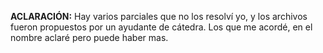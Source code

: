 **ACLARACIÓN:**
Hay varios parciales que no los resolví yo, y los archivos fueron propuestos por un ayudante de cátedra.
 Los que me acordé, en el nombre aclaré pero puede haber mas.